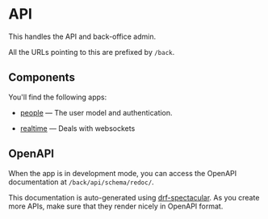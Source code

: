 # API

This handles the API and back-office admin.

All the URLs pointing to this are prefixed by `/back`.


## Components

You'll find the following apps:

-   [people](./first_test/apps/people) &mdash; The user model and
    authentication.


-   [realtime](./first_test/apps/realtime) &mdash; Deals with
    websockets



## OpenAPI

When the app is in development mode, you can access the OpenAPI documentation at
`/back/api/schema/redoc/`.

This documentation is auto-generated using
[drf-spectacular](https://drf-spectacular.readthedocs.io/en/latest/). As you
create more APIs, make sure that they render nicely in OpenAPI format.
